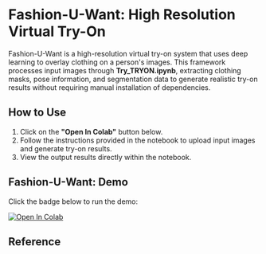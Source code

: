 # Fashion-U-Want: High Resolution Virtual Try-On

Fashion-U-Want is a high-resolution virtual try-on system that uses deep learning to overlay clothing on a person's images. This framework processes input images through **Try_TRYON.ipynb**, extracting clothing masks, pose information, and segmentation data to generate realistic try-on results without requiring manual installation of dependencies.

## How to Use

1. Click on the **"Open In Colab"** button below.
2. Follow the instructions provided in the notebook to upload input images and generate try-on results.
3. View the output results directly within the notebook.

## Fashion-U-Want: Demo

Click the badge below to run the demo:

[![Open In Colab](https://colab.research.google.com/assets/colab-badge.svg)](https://colab.research.google.com/github/PARKYUNSU/Fashion-U-Want-Virtual-Try-On/blob/main/Try_TRYON.ipynb)


## Reference
